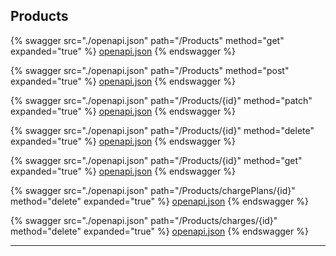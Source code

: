 ## Products




{% swagger src="./openapi.json" path="/Products" method="get" expanded="true" %}
[openapi.json](./docs/openapi.json)
{% endswagger %}

{% swagger src="./openapi.json" path="/Products" method="post" expanded="true" %}
[openapi.json](./docs/openapi.json)
{% endswagger %}

{% swagger src="./openapi.json" path="/Products/{id}" method="patch" expanded="true" %}
[openapi.json](./docs/openapi.json)
{% endswagger %}

{% swagger src="./openapi.json" path="/Products/{id}" method="delete" expanded="true" %}
[openapi.json](./docs/openapi.json)
{% endswagger %}

{% swagger src="./openapi.json" path="/Products/{id}" method="get" expanded="true" %}
[openapi.json](./docs/openapi.json)
{% endswagger %}

{% swagger src="./openapi.json" path="/Products/chargePlans/{id}" method="delete" expanded="true" %}
[openapi.json](./docs/openapi.json)
{% endswagger %}

{% swagger src="./openapi.json" path="/Products/charges/{id}" method="delete" expanded="true" %}
[openapi.json](./docs/openapi.json)
{% endswagger %}


---


